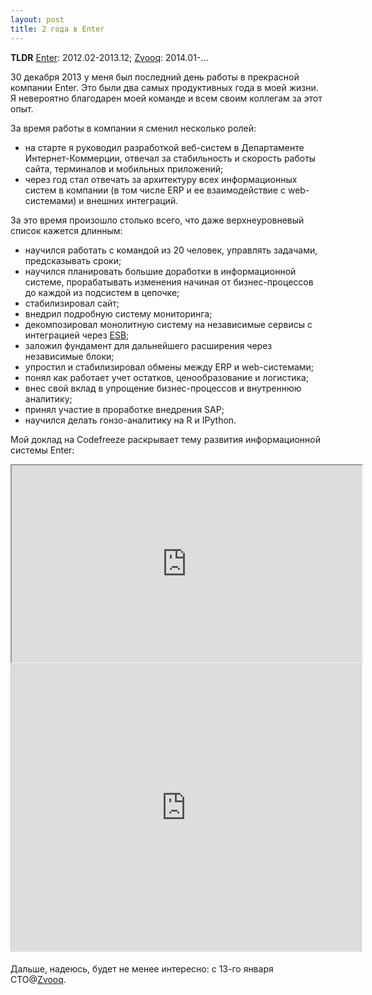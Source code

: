 ```yaml
---
layout: post
title: 2 года в Enter
---
```


**TLDR** [Enter](http://enter.ru/): 2012.02-2013.12; [Zvooq](http://zvooq.ru/): 2014.01-…

30 декабря 2013 у меня был последний день работы в прекрасной компании Enter. Это были два самых продуктивных года в моей жизни. Я невероятно благодарен моей команде и всем своим коллегам за этот опыт.

За время работы в компании я сменил несколько ролей: 

- на старте я руководил разработкой веб-систем в Департаменте Интернет-Коммерции, отвечал за стабильность и скорость работы сайта, терминалов и мобильных приложений;
- через год стал отвечать за архитектуру всех информационных систем в компании (в том числе ERP и ее взаимодействие с web-системами) и внешних интеграций.

За это время произошло столько всего, что даже верхнеуровневый список кажется длинным:

- научился работать с командой из 20 человек, управлять задачами, предсказывать сроки;
- научился планировать большие доработки в информационной системе, прорабатывать изменения начиная от бизнес-процессов до каждой из подсистем в цепочке;
- стабилизировал сайт;
- внедрил подробную систему мониторинга;
- декомпозировал монолитную систему на независимые сервисы с интеграцией через [ESB](http://servicemix.apache.org);
- заложил фундамент для дальнейшего расширения через независимые блоки;
- упростил и стабилизировал обмены между ERP и web-системами;
- понял как работает учет остатков, ценообразование и логистика;
- внес свой вклад в упрощение бизнес-процессов и внутреннюю аналитику;
- принял участие в проработке внедрения SAP;
- научился делать гонзо-аналитику на R и IPython.

Мой доклад на Codefreeze раскрывает тему развития информационной системы Enter:

<iframe width="560" height="315" src="http://www.youtube.com/embed/OCYJ7GOp2QY"> </iframe>

<iframe src="http://www.slideshare.net/slideshow/embed_code/28517234" width="560" height="460" frameborder="0" marginwidth="0" marginheight="0" scrolling="no" style="border:1px solid #CCC;border-width:1px 1px 0;margin-bottom:5px" allowfullscreen="1"> </iframe>

Дальше, надеюсь, будет не менее интересно: с 13-го января CTO@[Zvooq](http://zvooq.ru/).
